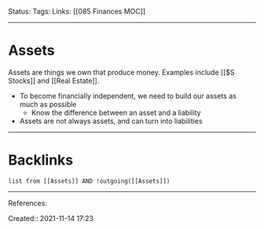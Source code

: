 Status: 
Tags: 
Links: [[085 Finances MOC]]
___
# Assets
Assets are things we own that produce money. Examples include [[$S Stocks]] and [[Real Estate]].

- To become financially independent, we need to build our assets as much as possible
	- Know the difference between an asset and a liability
- Assets are not always assets, and can turn into liabilities
___
# Backlinks
```dataview
list from [[Assets]] AND !outgoing([[Assets]])
```
___
References:

Created:: 2021-11-14 17:23
